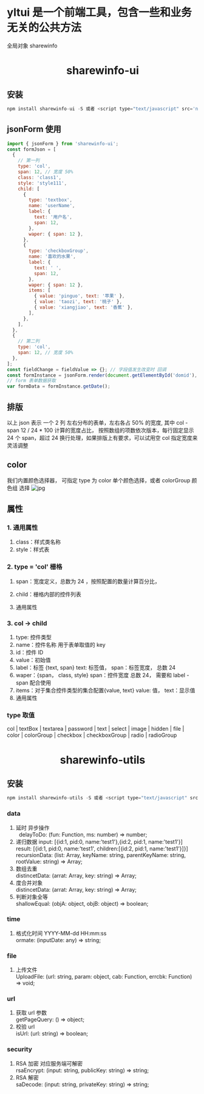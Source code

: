 # yltui 是一个前端工具，包含一些和业务无关的公共方法

全局对象 sharewinfo<br />

<h1 align="center">sharewinfo-ui</h1>

## 安装

```js
npm install sharewinfo-ui -S 或者 <script type="text/javascript" src='node_modules/sharewinfo-ui/dist/index.js' />
```

## jsonForm 使用

```js
import { jsonForm } from 'sharewinfo-ui';
const formJson = [
  {
    // 第一列
    type: 'col',
    span: 12, // 宽度 50%
    class: 'class1',
    style: 'style111',
    child: [
      {
        type: 'textbox',
        name: 'userName',
        label: {
          text: '用户名',
          span: 12,
        },
        waper: { span: 12 },
      },
      {
        type: 'checkboxGroup',
        name: '喜欢的水果',
        label: {
          text: ' ',
          span: 12,
        },
        waper: { span: 12 },
        items: [
          { value: 'pinguo', text: '苹果' },
          { value: 'taozi', text: '桃子' },
          { value: 'xiangjiao', text: '香蕉' },
        ],
      },
    ],
  },
  {
    // 第二列
    type: 'col',
    span: 12, // 宽度 50%
  },
];
const fieldChange = fieldValue => {}; // 字段值发生改变时 回调
const formInstance = jsonForm.render(document.getElementById('domid'), formJson, fieldChange);
// form 表单数据获取
var formData = formInstance.getDate();
```

## 排版

以上 json 表示 一个 2 列 左右分布的表单，左右各占 50% 的宽度, 其中 col - span 12 / 24 \* 100 计算的宽度占比， 按照数组的项数依次版本，每行固定显示 24 个 span，超过 24 换行处理，如果排版上有要求，可以试用空 col 指定宽度来灵活调整

## color

我们内置颜色选择器， 可指定 type 为 color 单个颜色选择，或者 colorGroup 颜色组 选择
![jpg](https://github.com/Just-Doing/yltui/blob/master/packages/sharewinfo-ui/img/color.jpg)

## 属性

### 1. 通用属性

1.  class：样式类名称
2.  style：样式表

### 2. type = 'col' 栅格

1.  span：宽度定义，总数为 24 ，按照配置的数量计算百分比，

2.  child：栅格内部的控件列表
3.  通用属性

### 3. col -> child

1.  type: 控件类型
2.  name：控件名称 用于表单取值的 key
3.  id：控件 ID
4.  value：初始值
5.  label：标签 {text, span} text: 标签值， span：标签宽度， 总数 24
6.  waper：{span， class, style} span：控件宽度 总数 24， 需要和 label - span 配合使用
7.  items：对于集合控件类型的集合配置{value, text} value: 值， text：显示值
8.  通用属性

### type 取值

col | textBox | textarea | password | text | select | image | hidden | file | color | colorGroup | checkbox | checkboxGroup | radio | radioGroup

<h1 align="center">sharewinfo-utils</h1>

## 安装

```js
npm install sharewinfo-utils -S 或者 <script type="text/javascript" src='node_modules/sharewinfo-utils/dist/index.js' />
```

### data

1. 延时 异步操作<br />
   &nbsp;&nbsp;delayToDo: (fun: Function, ms: number) => number;<br />
2. 递归数据 input: [{id:1, pid:0, name:'test1'},{id:2, pid:1, name:'test1'}]<br />
   result: [{id:1, pid:0, name:'test1', children:[{id:2, pid:1, name:'test1'}]}]<br />
   recursionData: (list: Array<any>, keyName: string, parentKeyName: string, rootValue: string) => Array<any>;<br />
3. 数组去重<br />
   distincetData: (arrat: Array<any>, key: string) => Array<any>;<br />
4. 度合并对象<br />
   distincetData: (arrat: Array<any>, key: string) => Array<any>;<br />
5. 判断对象全等<br />
   shallowEqual: (objA: object, objB: object) => boolean;<br />

### time

1. 格式化时间 YYYY-MM-dd HH:mm:ss<br />
   ormate: (inputDate: any) => string;<br />

### file

1. 上传文件<br />
   UploadFile: (url: string, param: object, cab: Function, errcbk: Function) => void;<br />

### url

1. 获取 url 参数<br />
   getPageQuery: () => object;<br />
2. 校验 url<br />
   isUrl: (url: string) => boolean;<br />

### security

1. RSA 加密 对应服务端可解密<br />
   rsaEncrypt: (input: string, publicKey: string) => string;<br />
2. RSA 解密<br />
   saDecode: (input: string, privateKey: string) => string;

